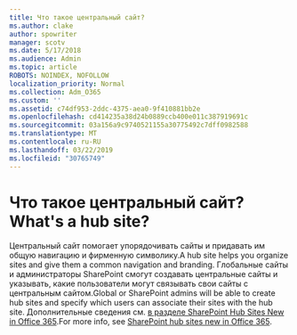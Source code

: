 ```yaml
---
title: Что такое центральный сайт?
ms.author: clake
author: spowriter
manager: scotv
ms.date: 5/17/2018
ms.audience: Admin
ms.topic: article
ROBOTS: NOINDEX, NOFOLLOW
localization_priority: Normal
ms.collection: Adm_O365
ms.custom: ''
ms.assetid: c74df953-2ddc-4375-aea0-9f410881bb2e
ms.openlocfilehash: cd414235a38d24b0889ccb400e011c387919691c
ms.sourcegitcommit: 03a156a9c9740521155a30775492c7dff0982588
ms.translationtype: MT
ms.contentlocale: ru-RU
ms.lasthandoff: 03/22/2019
ms.locfileid: "30765749"
---
```

# <a name="whats-a-hub-site"></a><span data-ttu-id="938f7-102">Что такое центральный сайт?</span><span class="sxs-lookup"><span data-stu-id="938f7-102">What's a hub site?</span></span>

<span data-ttu-id="938f7-103">Центральный сайт помогает упорядочивать сайты и придавать им общую навигацию и фирменную символику.</span><span class="sxs-lookup"><span data-stu-id="938f7-103">A hub site helps you organize sites and give them a common navigation and branding.</span></span> <span data-ttu-id="938f7-104">Глобальные сайты и администраторы SharePoint смогут создавать центральные сайты и указывать, какие пользователи могут связывать свои сайты с центральным сайтом.</span><span class="sxs-lookup"><span data-stu-id="938f7-104">Global or SharePoint admins will be able to create hub sites and specify which users can associate their sites with the hub site.</span></span> <span data-ttu-id="938f7-105">Дополнительные сведения см. [в разделе SharePoint Hub Sites New in Office 365](https://go.microsoft.com/fwlink/?linkid=869388).</span><span class="sxs-lookup"><span data-stu-id="938f7-105">For more info, see [SharePoint hub sites new in Office 365](https://go.microsoft.com/fwlink/?linkid=869388).</span></span>
  

